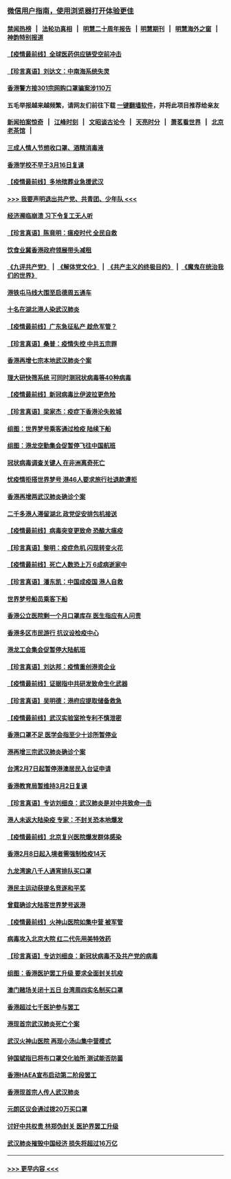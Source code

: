 ### [微信用户指南，使用浏览器打开体验更佳](https://github.com/gfw-breaker/banned-news1/blob/master/indexes/wechat-guide.md?t=0)
#### [禁闻热榜](热点新闻.md?t=0)  &nbsp;&nbsp;|&nbsp;&nbsp; [法轮功真相](https://github.com/gfw-breaker/truth/blob/master/README.md?t=0) &nbsp;&nbsp;|&nbsp;&nbsp; [明慧二十周年报告](https://github.com/gfw-breaker/mh-reports/blob/master/README.md?t=0) &nbsp;&nbsp;|&nbsp;&nbsp;[明慧期刊](https://github.com/gfw-breaker/mh-qikan) &nbsp;&nbsp;|&nbsp;&nbsp; [明慧海外之窗](https://github.com/gfw-breaker/mh-news/blob/master/README.md?t=0) &nbsp;&nbsp;|&nbsp;&nbsp; [神韵特别报道](https://github.com/gfw-breaker/mh-news/blob/master/shenyun.md?t=0)
#### [【疫情最前线】全球医药供应链受空前冲击](../pages/nsc415/n11869614.md?t=02170322) 
#### [【珍言真语】刘达文：中南海系统失灵](../pages/nsc415/n11869465.md?t=02170322) 
#### [香港警方接301宗网购口罩骗案涉110万](../pages/nsc415/n11867572.md?t=02170322) 
#### 五毛举报越来越频繁，请网友们前往下载 [一键翻墙软件](https://github.com/gfw-breaker/ssr-accounts)，并将此项目推荐给亲友
#### [新闻拍案惊奇](https://github.com/gfw-breaker/banned-news1/blob/master/pages/link4.md) &nbsp;&nbsp;|&nbsp;&nbsp; [江峰时刻](https://github.com/gfw-breaker/banned-news1/blob/master/pages/link4.md) &nbsp;&nbsp;|&nbsp;&nbsp; [文昭谈古论今](https://github.com/gfw-breaker/banned-news1/blob/master/pages/link4.md) &nbsp;&nbsp;|&nbsp;&nbsp; [天亮时分](https://github.com/gfw-breaker/banned-news1/blob/master/pages/link4.md) &nbsp;&nbsp;|&nbsp;&nbsp; [萧茗看世界](https://github.com/gfw-breaker/banned-news1/blob/master/pages/link4.md) &nbsp;&nbsp;|&nbsp;&nbsp; [北京老茶馆](https://github.com/gfw-breaker/banned-news1/blob/master/pages/link4.md) &nbsp;&nbsp;|&nbsp;&nbsp; 
#### [三成人情人节想收口罩、酒精消毒液](../pages/nsc415/n11867523.md?t=02170322) 
#### [香港学校不早于3月16日复课](../pages/nsc415/n11867498.md?t=02170322) 
#### [【疫情最前线】多地殡葬业急援武汉](../pages/nsc415/n11866914.md?t=02170322) 
#### [>>> 我要声明退出共产党、共青团、少年队 <<<](https://github.com/begood0513/goodnews/blob/master/quit/letter.md) 
#### [经济濒临崩溃 习下令复工无人听](../pages/nsc415/n11867269.md?t=02170322) 
#### [【珍言真语】陈竟明：瘟疫时代 全民自救](../pages/nsc415/n11866765.md?t=02170322) 
#### [饮食业冀香港政府领展带头减租](../pages/nsc415/n11864876.md?t=02170322) 
#### [《九评共产党》](https://github.com/begood0513/9ping.md/blob/master/README.md) &nbsp;|&nbsp; [《解体党文化》](../../../../jtdwh.md/blob/master/README.md)  &nbsp;|&nbsp; [《共产主义的终极目的》](../../../../gczydzjmd.md/blob/master/README.md) &nbsp;|&nbsp; [《魔鬼在统治我们的世界》](../../../../mgztzwmdsj.md/blob/master/README.md) 
#### [港铁屯马线大围至启德周五通车](../pages/nsc415/n11864842.md?t=02170322) 
#### [十名在湖北港人染武汉肺炎](../pages/nsc415/n11864807.md?t=02170322) 
#### [【疫情最前线】广东急征私产 趁危军管？](../pages/nsc415/n11864205.md?t=02170322) 
#### [【珍言真语】桑普：疫情失控 中共五宗罪](../pages/nsc415/n11864157.md?t=02170322) 
#### [香港再增七宗本地武汉肺炎个案](../pages/nsc415/n11862405.md?t=02170322) 
#### [理大研快筛系统 可同时测冠状病毒等40种病毒](../pages/nsc415/n11862376.md?t=02170322) 
#### [【疫情最前线】新冠病毒比伊波拉更危险](../pages/nsc415/n11862199.md?t=02170322) 
#### [【珍言真语】梁家杰：疫症下香港沦失败城](../pages/nsc415/n11861588.md?t=02170322) 
#### [组图：世界梦号乘客通过检疫 陆续下船](../pages/nsc415/n11858302.md?t=02170322) 
#### [组图：港龙空勤集会促暂停飞往中国航班](../pages/nsc415/n11858190.md?t=02170322) 
#### [冠状病毒调查关键人 在非洲离奇死亡](../pages/nsc415/n11859798.md?t=02170322) 
#### [忧疫情拒搭世界梦号 港46人要求旅行社退款遭拒](../pages/nsc415/n11859849.md?t=02170322) 
#### [香港再增两武汉肺炎确诊个案](../pages/nsc415/n11859833.md?t=02170322) 
#### [二千多港人滞留湖北 政党促安排包机接送](../pages/nsc415/n11859831.md?t=02170322) 
#### [【疫情最前线】病毒突变更致命 恐酿大瘟疫](../pages/nsc415/n11859604.md?t=02170322) 
#### [【珍言真语】黎明：疫症危机 闪现转变火花](../pages/nsc415/n11859199.md?t=02170322) 
#### [【疫情最前线】死亡人数恐上万 6成病逝家中](../pages/nsc415/n11856687.md?t=02170322) 
#### [【珍言真语】潘东凯：中国成疫国 港人自救](../pages/nsc415/n11856962.md?t=02170322) 
#### [世界梦号船员乘客下船](../pages/nsc415/n11856883.md?t=02170322) 
#### [香港公立医院剩一个月口罩库存 医生指应有人问责](../pages/nsc415/n11856875.md?t=02170322) 
#### [香港多区市民游行 抗议设检疫中心](../pages/nsc415/n11856866.md?t=02170322) 
#### [港龙工会集会促暂停大陆航班](../pages/nsc415/n11856840.md?t=02170322) 
#### [【珍言真语】刘达邦：疫情重创港资企业](../pages/nsc415/n11854274.md?t=02170322) 
#### [【疫情最前线】证据指中共研发致命生化武器](../pages/nsc415/n11853087.md?t=02170322) 
#### [【珍言真语】吴明德：港府应提取储备救急](../pages/nsc415/n11852734.md?t=02170322) 
#### [【疫情最前线】武汉实验室抢专利不慎泄密](../pages/nsc415/n11850310.md?t=02170322) 
#### [香港口罩不足 医学会指至少十诊所暂停业](../pages/nsc415/n11850301.md?t=02170322) 
#### [港再增三宗武汉肺炎确诊个案](../pages/nsc415/n11850328.md?t=02170322) 
#### [台湾2月7日起暂停港澳居民入台证申请](../pages/nsc415/n11850304.md?t=02170322) 
#### [香港教育局暂维持3月2日复课](../pages/nsc415/n11850260.md?t=02170322) 
#### [【珍言真语】专访刘细良：武汉肺炎是对中共致命一击](../pages/nsc415/n11849934.md?t=02170322) 
#### [港人未返大陆染疫 专家：不封关恐本地爆发](../pages/nsc415/n11848021.md?t=02170322) 
#### [【疫情最前线】北京复兴医院爆发群体感染](../pages/nsc415/n11847626.md?t=02170322) 
#### [香港2月8日起入境者需强制检疫14天](../pages/nsc415/n11847658.md?t=02170322) 
#### [九龙湾逾八千人通宵排队买口罩](../pages/nsc415/n11847647.md?t=02170322) 
#### [港民主运动获提名竞逐和平奖](../pages/nsc415/n11847633.md?t=02170322) 
#### [曾载确诊大陆客世界梦号返港](../pages/nsc415/n11847608.md?t=02170322) 
#### [【疫情最前线】火神山医院如集中营 被军管](../pages/nsc415/n11847524.md?t=02170322) 
#### [病毒攻入北京大院 红二代先用美特效药](../pages/nsc415/n11847427.md?t=02170322) 
#### [【珍言真语】专访刘细良：新冠状病毒不及共产党的病毒](../pages/nsc415/n11847164.md?t=02170322) 
#### [组图：香港医护罢工升级 要求全面封关抗疫](../pages/nsc415/n11844107.md?t=02170322) 
#### [澳门赌场关闭十五日 台湾周四实名制买口罩](../pages/nsc415/n11845083.md?t=02170322) 
#### [香港超过七千医护参与罢工](../pages/nsc415/n11845051.md?t=02170322) 
#### [港现首宗武汉肺炎死亡个案](../pages/nsc415/n11844998.md?t=02170322) 
#### [武汉火神山医院 再现小汤山集中营模式](../pages/nsc415/n11844763.md?t=02170322) 
#### [钟国斌指已将布口罩交化验所 测试能否防菌](../pages/nsc415/n11842783.md?t=02170322) 
#### [香港HAEA宣布启动第二阶段罢工](../pages/nsc415/n11842723.md?t=02170322) 
#### [香港现首宗人传人武汉肺炎](../pages/nsc415/n11842766.md?t=02170322) 
#### [元朗区议会通过拨20万买口罩](../pages/nsc415/n11842754.md?t=02170322) 
#### [讨好中共权贵 林郑伪封关 医护界罢工升级](../pages/nsc415/n11842359.md?t=02170322) 
#### [武汉肺炎摧毁中国经济 损失将超过16万亿](../pages/nsc415/n11839723.md?t=02170322) 

----
#### [ >>> 更早内容 <<< ](../indexes/nsc415-earlier.md)
